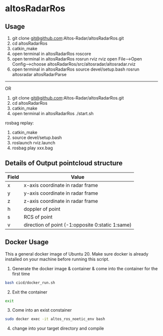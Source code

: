 # altosRadarRos

## Usage
1. git clone git@github.com:Altos-Radar/altosRadarRos.git
2. cd altosRadarRos
3. catkin_make
4. open terminal in altosRadarRos
   roscore
5. open terminal in altosRadarRos
   rosrun rviz rviz
   open File-->Open Config-->choose altosRadarRos/src/altosradar/altosradar.rviz
6. open terminal in altosRadarRos
   source devel/setup.bash
   rosrun  altosradar altosRadarParse  
   
------------------------------------------------------------------------------------   
   
   
OR
1. git clone git@github.com:Altos-Radar/altosRadarRos.git
2. cd altosRadarRos
3. catkin_make
4. open terminal in altosRadarRos
   ./start.sh
   
  rosbag replay: 
  1. catkin_make
  2. source devel/setup.bash
  3. roslaunch rviz.launch
  4. rosbag play xxx.bag

## Details of Output pointcloud structure
|Field | Value|
|---------|---------------|
|x |x-axis coordinate in radar frame|
|y |y-axis coordinate in radar frame|　
|z |z-axis coordinate in radar frame|　
|h |doppler of point|　
|s |RCS of point|　
|v |direction of point (-1:opposite 0:static 1:same)|　

## Docker Usage

This a general docker image of Ubuntu 20. Make sure docker is already installed on your machine before running this script.

1. Generate the docker image & container & come into the container for the first time

```sh
bash cicd/docker_run.sh
```

2. Exit the container

```sh
exit
```

3. Come into an exist constainer

```sh
sudo docker exec -it altos_ros_noetic_env bash
```

4. change into your target directory and compile

